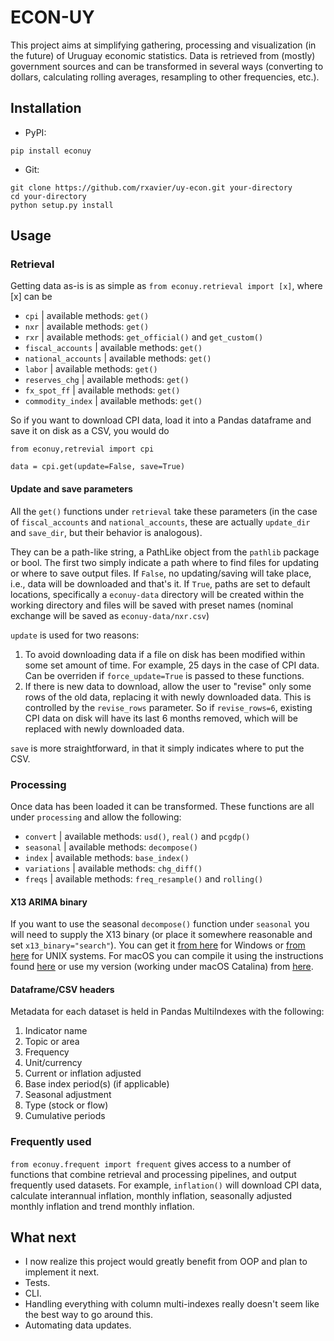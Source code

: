 # ECON-UY

This project aims at simplifying gathering, processing and visualization (in the future) of Uruguay economic statistics. Data is retrieved from (mostly) government sources and can be transformed in several ways (converting to dollars, calculating rolling averages, resampling to other frequencies, etc.).

## Installation

* PyPI:

```
pip install econuy
```


* Git:

```
git clone https://github.com/rxavier/uy-econ.git your-directory
cd your-directory
python setup.py install
```

## Usage

### Retrieval

Getting data as-is is as simple as `from econuy.retrieval import [x]`, where [x] can be
* `cpi` | available methods: `get()`
* `nxr` | available methods: `get()`
* `rxr` | available methods: `get_official()` and `get_custom()`
* `fiscal_accounts` | available methods: `get()`
* `national_accounts` | available methods: `get()`
* `labor` | available methods: `get()`
* `reserves_chg` | available methods: `get()`
* `fx_spot_ff` | available methods: `get()`
* `commodity_index` | available methods: `get()`

So if you want to download CPI data, load it into a Pandas dataframe and save it on disk as a CSV, you would do

```
from econuy,retrevial import cpi

data = cpi.get(update=False, save=True)
```

#### Update and save parameters

All the `get()` functions under `retrieval` take these parameters (in the case of `fiscal_accounts` and `national_accounts`, these are actually `update_dir` and `save_dir`, but their behavior is analogous).

They can be a path-like string, a PathLike object from the `pathlib` package or bool. The first two simply indicate a path where to find files for updating or where to save output files. If `False`, no updating/saving will take place, i.e., data will be downloaded and that's it. If `True`, paths are set to default locations, specifically a `econuy-data` directory will be created within the working directory and files will be saved with preset names (nominal exchange will be saved as `econuy-data/nxr.csv`)

`update` is used for two reasons: 
1) To avoid downloading data if a file on disk has been modified within some set amount of time. For example, 25 days in the case of CPI data. Can be overriden if `force_update=True` is passed to these functions.
2) If there is new data to download, allow the user to "revise" only some rows of the old data, replacing it with newly downloaded data. This is controlled by the `revise_rows` parameter. So if `revise_rows=6`, existing CPI data on disk will have its last 6 months removed, which will be replaced with newly downloaded data.

`save` is more straightforward, in that it simply indicates where to put the CSV.

### Processing

Once data has been loaded it can be transformed. These functions are all under `processing` and allow the following:

* `convert` | available methods: `usd()`, `real()` and `pcgdp()`
* `seasonal` | available methods: `decompose()`
* `index` | available methods: `base_index()`
* `variations` | available methods: `chg_diff()`
* `freqs` | available methods: `freq_resample()` and `rolling()`

#### X13 ARIMA binary

If you want to use the seasonal `decompose()` function under `seasonal`  you will need to supply the X13 binary (or place it somewhere reasonable and set `x13_binary="search"`). You can get it [from here](https://www.census.gov/srd/www/x13as/x13down_pc.html) for Windows or [from here](https://www.census.gov/srd/www/x13as/x13down_unix.html) for UNIX systems. For macOS you can compile it using the instructions found [here](https://github.com/christophsax/seasonal/wiki/Compiling-X-13ARIMA-SEATS-from-Source-for-OS-X) or use my version (working under macOS Catalina) from [here](https://drive.google.com/open?id=1HxFoi57TWaBMV90NoOAbM8hWdZS9uoz_).

#### Dataframe/CSV headers

Metadata for each dataset is held in Pandas MultiIndexes with the following:

1) Indicator name
2) Topic or area
3) Frequency
4) Unit/currency
5) Current or inflation adjusted
6) Base index period(s) (if applicable)
7) Seasonal adjustment
8) Type (stock or flow)
9) Cumulative periods

### Frequently used

`from econuy.frequent import frequent` gives access to a number of functions that combine retrieval and processing pipelines, and output frequently used datasets. For example, `inflation()` will download CPI data, calculate interannual inflation, monthly inflation, seasonally adjusted monthly inflation and trend monthly inflation.

## What next

* I now realize this project would greatly benefit from OOP and plan to implement it next.
* Tests.
* CLI.
* Handling everything with column multi-indexes really doesn't seem like the best way to go around this.
* Automating data updates.
